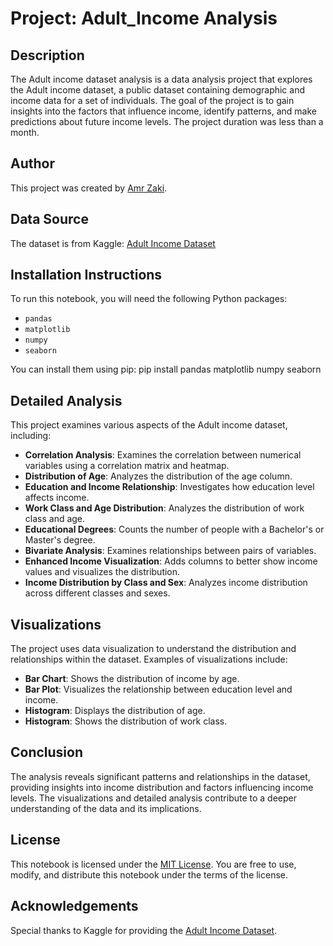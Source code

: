 # Project: Adult_Income Analysis

## Description
The Adult income dataset analysis is a data analysis project that explores the Adult income dataset, a public dataset containing demographic and income data for a set of individuals. The goal of the project is to gain insights into the factors that influence income, identify patterns, and make predictions about future income levels. The project duration was less than a month.

## Author
This project was created by [Amr Zaki](https://www.linkedin.com/in/amr-zaki-16924a217/).

## Data Source
The dataset is from Kaggle: [Adult Income Dataset](https://www.kaggle.com/wenruliu/adult-income-dataset)

## Installation Instructions
To run this notebook, you will need the following Python packages:
- `pandas`
- `matplotlib`
- `numpy`
- `seaborn`

You can install them using pip:
pip install pandas matplotlib numpy seaborn

## Detailed Analysis
This project examines various aspects of the Adult income dataset, including:

- **Correlation Analysis**: Examines the correlation between numerical variables using a correlation matrix and heatmap.
- **Distribution of Age**: Analyzes the distribution of the age column.
- **Education and Income Relationship**: Investigates how education level affects income.
- **Work Class and Age Distribution**: Analyzes the distribution of work class and age.
- **Educational Degrees**: Counts the number of people with a Bachelor's or Master's degree.
- **Bivariate Analysis**: Examines relationships between pairs of variables.
- **Enhanced Income Visualization**: Adds columns to better show income values and visualizes the distribution.
- **Income Distribution by Class and Sex**: Analyzes income distribution across different classes and sexes.

## Visualizations
The project uses data visualization to understand the distribution and relationships within the dataset. Examples of visualizations include:

- **Bar Chart**: Shows the distribution of income by age.
- **Bar Plot**: Visualizes the relationship between education level and income.
- **Histogram**: Displays the distribution of age.
- **Histogram**: Shows the distribution of work class.


## Conclusion
The analysis reveals significant patterns and relationships in the dataset, providing insights into income distribution and factors influencing income levels. The visualizations and detailed analysis contribute to a deeper understanding of the data and its implications.

## License
This notebook is licensed under the [MIT License](https://opensource.org/licenses/MIT). You are free to use, modify, and distribute this notebook under the terms of the license.

## Acknowledgements
Special thanks to Kaggle for providing the [Adult Income Dataset](https://www.kaggle.com/wenruliu/adult-income-dataset).
